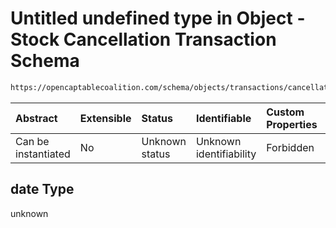 # Untitled undefined type in Object - Stock Cancellation Transaction Schema

```txt
https://opencaptablecoalition.com/schema/objects/transactions/cancellation/StockCancellation.schema.json#/properties/date
```



| Abstract            | Extensible | Status         | Identifiable            | Custom Properties | Additional Properties | Access Restrictions | Defined In                                                                                                                            |
| :------------------ | :--------- | :------------- | :---------------------- | :---------------- | :-------------------- | :------------------ | :------------------------------------------------------------------------------------------------------------------------------------ |
| Can be instantiated | No         | Unknown status | Unknown identifiability | Forbidden         | Allowed               | none                | [StockCancellation.schema.json*](../../schema/objects/transactions/cancellation/StockCancellation.schema.json "open original schema") |

## date Type

unknown
